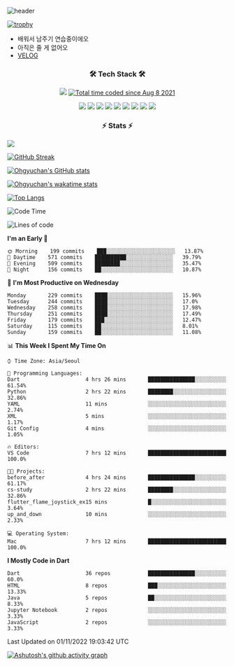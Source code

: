 <!--
**Ohgyuchan/Ohgyuchan** is a ✨ _special_ ✨ repository because its `README.md` (this file) appears on your GitHub profile.

Here are some ideas to get you started:

- 🔭 I’m currently working on ...
- 🌱 I’m currently learning ...
- 👯 I’m looking to collaborate on ...
- 🤔 I’m looking for help with ...
- 💬 Ask me about ...
- 📫 How to reach me: ...
- 😄 Pronouns: ...
- ⚡ Fun fact: ...
-->
![header](https://capsule-render.vercel.app/api?type=soft&color=auto&height=150&section=header&text=Ohgyuchan&fontSize=80&animation=twinkling)

[![trophy](https://github-profile-trophy.vercel.app/?username=Ohgyuchan&column=-1)](https://github.com/ryo-ma/github-profile-trophy)

<!-- ### Hi there 👋 -->
  * 배워서 남주기 연습중이에오
  * 아직은 줄 게 없어오
  * [VELOG](https://velog.io/@terman)



<h3 align="center"><b>🛠 Tech Stack 🛠</b></h3>

<p align="center">
<a href="https://hits.seeyoufarm.com"><img src="https://hits.seeyoufarm.com/api/count/incr/badge.svg?url=https%3A%2F%2Fgithub.com%2FOhgyuchan&count_bg=%2379C83D&title_bg=%23555555&icon=&icon_color=%23E7E7E7&title=visitors+%F0%9F%99%8C&edge_flat=false"/></a> <a href="https://wakatime.com/@9d35e6a9-2400-4e9b-b741-9597e6de1373"><img src="https://wakatime.com/badge/user/9d35e6a9-2400-4e9b-b741-9597e6de1373.svg" alt="Total time coded since Aug 8 2021" /></a></p>


<p align="center">
<img src="https://img.shields.io/badge/HTML5-E34F26?style=flat-square&logo=HTML5&logoColor=white"/></a>
<img src="https://img.shields.io/badge/CSS3-1572B6?style=flat-square&logo=CSS3&logoColor=white"/></a>
<img src="https://img.shields.io/badge/JavaScript-F7DF1E?style=flat-square&logo=JavaScript&logoColor=white"/></a>
<!-- <img src="https://img.shields.io/badge/Node.js-339933?style=flat-square&logo=Node.js&logoColor=white"/></a> &nbsp -->
<img src="https://img.shields.io/badge/Android-3DDC84?style=flat-square&logo=Android&logoColor=white"/></a> 
<img src="https://img.shields.io/badge/Flutter-02569B?style=flat-square&logo=Flutter&logoColor=white"></a> 
<img src="https://img.shields.io/badge/Dart-0175C2?style=flat-square&logo=Dart&logoColor=white"></a> 
<!-- <img src="https://img.shields.io/badge/R-0175C2?style=flat-square&logo=R&logoColor=white"></a> &nbsp -->
<!-- <img src="https://img.shields.io/badge/MongoDB-47A248?style=flat-square&logo=MongoDB&logoColor=white"/></a> &nbsp -->
<!-- <img src="https://img.shields.io/badge/MySQL-4479A1?style=flat-square&logo=MySQL&logoColor=white"/></a> &nbsp -->
<img src="https://img.shields.io/badge/c++-00599C?style=flat-square&logo=c%2B%2B&logoColor=white"/></a> 
<img src="https://img.shields.io/badge/python-0175C2?style=flat-square&logo=python&logoColor=white"></a> 
<img src="https://img.shields.io/badge/github-181717?style=flat-square&logo=github&logoColor=white"></a> 
<!-- <img src="https://img.shields.io/badge/unity-FCC624?style=flat-square&logo=unity&logoColor=black"></a>  -->
<!-- <img src="https://img.shields.io/badge/Amazon AWS-232F3E?style=flat-square&logo=Amazon%20AWS&logoColor=white"/></a> &nbsp -->
</p></b>

<h3 align="center"><b>⚡️ Stats ⚡️</b></h3>

<!--OPGC-->
<a href="https://opgc.me/#/users/Ohgyuchan" target="_blank"><img src="https://api.opgc.me/githubs/users/Ohgyuchan/tag/?theme=rainbow" /></a>  

[![GitHub Streak](https://github-readme-streak-stats.herokuapp.com?user=Ohgyuchan)](https://git.io/streak-stats)

[![Ohgyuchan's GitHub stats](https://github-readme-stats.vercel.app/api?username=Ohgyuchan&include_all_commits=true&count_private=true&show_icons=true&theme=buefy)](https://github.com/anuraghazra/github-readme-stats)

[![Ohgyuchan's wakatime stats](https://github-readme-stats.vercel.app/api/wakatime?username=TermanOh&layout=compact&theme=buefy)](https://github.com/anuraghazra/github-readme-stats)

[![Top Langs](https://github-readme-stats.vercel.app/api/top-langs/?username=Ohgyuchan&layout=compact&exclude_repo=unity_example&theme=buefy)](https://github.com/anuraghazra/github-readme-stats)
  
<!--START_SECTION:waka-->
![Code Time](http://img.shields.io/badge/Code%20Time-739%20hrs%2037%20mins-blue)

![Lines of code](https://img.shields.io/badge/From%20Hello%20World%20I%27ve%20Written-2%20Million%20lines%20of%20code-blue)

**I'm an Early 🐤** 

```text
🌞 Morning    199 commits    ███░░░░░░░░░░░░░░░░░░░░░░   13.87% 
🌆 Daytime    571 commits    ██████████░░░░░░░░░░░░░░░   39.79% 
🌃 Evening    509 commits    ████████░░░░░░░░░░░░░░░░░   35.47% 
🌙 Night      156 commits    ██░░░░░░░░░░░░░░░░░░░░░░░   10.87%

```
📅 **I'm Most Productive on Wednesday** 

```text
Monday       229 commits    ████░░░░░░░░░░░░░░░░░░░░░   15.96% 
Tuesday      244 commits    ████░░░░░░░░░░░░░░░░░░░░░   17.0% 
Wednesday    258 commits    ████░░░░░░░░░░░░░░░░░░░░░   17.98% 
Thursday     251 commits    ████░░░░░░░░░░░░░░░░░░░░░   17.49% 
Friday       179 commits    ███░░░░░░░░░░░░░░░░░░░░░░   12.47% 
Saturday     115 commits    ██░░░░░░░░░░░░░░░░░░░░░░░   8.01% 
Sunday       159 commits    ██░░░░░░░░░░░░░░░░░░░░░░░   11.08%

```


📊 **This Week I Spent My Time On** 

```text
⌚︎ Time Zone: Asia/Seoul

💬 Programming Languages: 
Dart                     4 hrs 26 mins       ███████████████░░░░░░░░░░   61.54% 
Python                   2 hrs 22 mins       ████████░░░░░░░░░░░░░░░░░   32.86% 
YAML                     11 mins             ░░░░░░░░░░░░░░░░░░░░░░░░░   2.74% 
XML                      5 mins              ░░░░░░░░░░░░░░░░░░░░░░░░░   1.17% 
Git Config               4 mins              ░░░░░░░░░░░░░░░░░░░░░░░░░   1.05%

🔥 Editors: 
VS Code                  7 hrs 12 mins       █████████████████████████   100.0%

🐱‍💻 Projects: 
before_after             4 hrs 24 mins       ███████████████░░░░░░░░░░   61.17% 
cs-study                 2 hrs 22 mins       ████████░░░░░░░░░░░░░░░░░   32.86% 
flutter_flame_joystick_ex15 mins             █░░░░░░░░░░░░░░░░░░░░░░░░   3.64% 
up_and_down              10 mins             ░░░░░░░░░░░░░░░░░░░░░░░░░   2.33%

💻 Operating System: 
Mac                      7 hrs 12 mins       █████████████████████████   100.0%

```

**I Mostly Code in Dart** 

```text
Dart                     36 repos            ███████████████░░░░░░░░░░   60.0% 
HTML                     8 repos             ███░░░░░░░░░░░░░░░░░░░░░░   13.33% 
Java                     5 repos             ██░░░░░░░░░░░░░░░░░░░░░░░   8.33% 
Jupyter Notebook         2 repos             ░░░░░░░░░░░░░░░░░░░░░░░░░   3.33% 
JavaScript               2 repos             ░░░░░░░░░░░░░░░░░░░░░░░░░   3.33%

```



 Last Updated on 01/11/2022 19:03:42 UTC
<!--END_SECTION:waka-->

[![Ashutosh's github activity graph](https://activity-graph.herokuapp.com/graph?username=Ohgyuchan&bg_color=ffffff&color=000000&line=6495ED)](https://github.com/ashutosh00710/github-readme-activity-graph)
